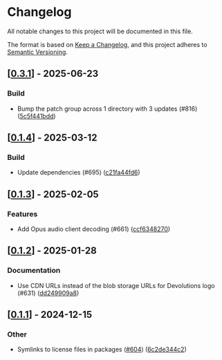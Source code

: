 # Changelog

All notable changes to this project will be documented in this file.

The format is based on [Keep a Changelog](https://keepachangelog.com/en/1.0.0/),
and this project adheres to [Semantic Versioning](https://semver.org/spec/v2.0.0.html).


## [[0.3.1](https://github.com/Devolutions/IronRDP/compare/ironrdp-rdpsnd-native-v0.3.0...ironrdp-rdpsnd-native-v0.3.1)] - 2025-06-23

### <!-- 7 -->Build

- Bump the patch group across 1 directory with 3 updates (#816) ([5c5f441bdd](https://github.com/Devolutions/IronRDP/commit/5c5f441bdd514d3fe6a29b4df872709167a9916d)) 



## [[0.1.4](https://github.com/Devolutions/IronRDP/compare/ironrdp-rdpsnd-native-v0.1.3...ironrdp-rdpsnd-native-v0.1.4)] - 2025-03-12

### <!-- 7 -->Build

- Update dependencies (#695) ([c21fa44fd6](https://github.com/Devolutions/IronRDP/commit/c21fa44fd6f3c6a6b74788ff68e83133c1314caa)) 


## [[0.1.3](https://github.com/Devolutions/IronRDP/compare/ironrdp-rdpsnd-native-v0.1.2...ironrdp-rdpsnd-native-v0.1.3)] - 2025-02-05

### <!-- 1 -->Features

- Add Opus audio client decoding (#661) ([ccf6348270](https://github.com/Devolutions/IronRDP/commit/ccf63482706ecfbbdc6038028ea2ee086d0e3640)) 



## [[0.1.2](https://github.com/Devolutions/IronRDP/compare/ironrdp-rdpsnd-native-v0.1.1...ironrdp-rdpsnd-native-v0.1.2)] - 2025-01-28

### <!-- 6 -->Documentation

- Use CDN URLs instead of the blob storage URLs for Devolutions logo (#631) ([dd249909a8](https://github.com/Devolutions/IronRDP/commit/dd249909a894004d4f728d30b3a4aa77a0f8193b)) 



## [[0.1.1](https://github.com/Devolutions/IronRDP/compare/ironrdp-rdpsnd-native-v0.1.0...ironrdp-rdpsnd-native-v0.1.1)] - 2024-12-15

### Other

- Symlinks to license files in packages ([#604](https://github.com/Devolutions/IronRDP/pull/604)) ([6c2de344c2](https://github.com/Devolutions/IronRDP/commit/6c2de344c2dd93ce9621834e0497ed7c3bfaf91a)) 
